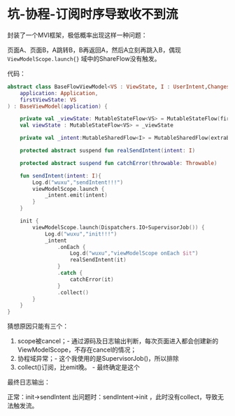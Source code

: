 # 坑-协程-订阅时序导致收不到流

封装了一个MVI框架，极低概率出现这样一种问题：

页面A、页面B，A跳转B，B再返回A，然后A立刻再跳入B，偶现`ViewModelScope.launch{}` 域中的ShareFlow没有触发。

代码：

```kt
abstract class BaseFlowViewModel<VS : ViewState, I : UserIntent,Changes: ReduceViewStateChange<VS>>(
    application: Application,
    firstViewState: VS
) : BaseViewModel(application) {

    private val _viewState: MutableStateFlow<VS> = MutableStateFlow(firstViewState)
    val viewState : MutableStateFlow<VS> = _viewState

    private val _intent:MutableSharedFlow<I> = MutableSharedFlow(extraBufferCapacity = 5, onBufferOverflow=BufferOverflow.DROP_OLDEST)

    protected abstract suspend fun realSendIntent(intent: I)

    protected abstract suspend fun catchError(throwable: Throwable)

    fun sendIntent(intent: I){
        Log.d("wuxu","sendIntent!!!")
        viewModelScope.launch {
            _intent.emit(intent)
        }
    }

    init {
        viewModelScope.launch(Dispatchers.IO+SupervisorJob()) {
            Log.d("wuxu","init!!!")
            _intent
                .onEach {
                    Log.d("wuxu","viewModelScope onEach $it")
                    realSendIntent(it)
                }
                .catch {
                    catchError(it)
                }
                .collect()
        }
    }
}
```

猜想原因只能有三个：

1. scope被cancel；- 通过源码及日志输出判断，每次页面进入都会创建新的ViewModelScope，不存在cancel的情况；
2. 协程域异常；- 这个我使用的是SupervisorJob()，所以排除
3. collect()订阅，比emit晚。   - 最终确定是这个

最终日志输出：

正常：init->sendIntent
出问题时：sendIntent->init ，此时没有collect，导致无法触发流。
